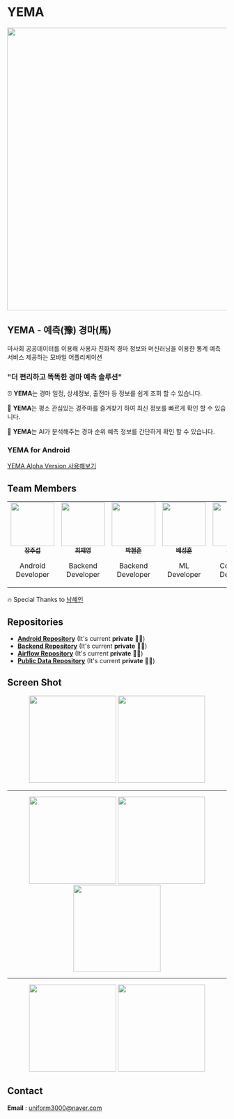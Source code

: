 # YEMA

<p align="center"> 
	<img src="https://user-images.githubusercontent.com/22047374/144395867-cc0be8a4-08f6-46d1-9ab3-28113641604b.png" width="650"/> 
</p>


## YEMA - 예측(豫) 경마(馬) 

마사회 공공데이터를 이용해 사용자 친화적 경마 정보와 머신러닝을 이용한 통계 예측 서비스 제공하는 모바일 어플리케이션

### "더 편리하고 똑똑한 경마 예측 솔루션"

:alarm_clock: **YEMA**는 경마 일정, 상세정보, 출전마 등 정보를 쉽게 조회 할 수 있습니다.

:horse: **YEMA**는 평소 관심있는 경주마를 즐겨찾기 하여 최신 정보를 빠르게 확인 할 수 있습니다.

:robot: **YEMA**는 AI가 분석해주는 경마 순위 예측 정보를 간단하게 확인 할 수 있습니다.

### YEMA for Android

[YEMA Alpha Version 사용해보기](./apk/alpha/yema_alpha.apk) 

## Team Members

<table>
  <tr>
    <td align="center" width="180">
      <a href="https://github.com/JuseobJang">
        <img src="https://avatars.githubusercontent.com/u/22047374?v=4" width="100" alt=""/>
        <br />
        <sub><b>장주섭</b></sub>
      </a>
      <p>
        Android Developer
      </p>
    </td>
    <td align="center" width="180">
      <a href="https://github.com/chlwodud77">
        <img src="https://avatars.githubusercontent.com/u/22047622?v=4" width="100" alt=""/>
        <br />
        <sub><b>최재영</b></sub>
      </a>
      <p>
        Backend Developer
      </p>
    </td>
    <td align="center" width="180">
      <a href="https://github.com/Darkeroe">
        <img src="https://avatars.githubusercontent.com/u/22341312?v=4" width="100" alt=""/>
        <br />
        <sub><b>박현준</b></sub>
      </a>
      <p>
        Backend Developer
      </p>
    </td>
    <td align="center" width="180">
      <a href="https://github.com/baesh3744">
        <img src="https://avatars.githubusercontent.com/u/22341362?v=4" width="100" alt=""/>
        <br />
        <sub><b>배성훈</b></sub>
      </a>
      <p>
        ML Developer
      </p>
    </td>
    <td align="center" width="180">
      <a href="https://github.com/shinee2jh">
        <img src="https://avatars.githubusercontent.com/u/33916333?v=4" width="100" alt=""/>
        <br />
        <sub><b>김안지</b></sub>
      </a>
      <p>
        Contents Designer
      </p>
    </td>
  </tr>
</table>

:fire: Special Thanks to [남혜인](https://github.com/namhyein)

## Repositories

- [**Android Repository**](https://github.com/Team-MaIT/yema-android) (It's current **private** :ng_man:) 
- [**Backend Repository**](https://github.com/Team-MaIT/yema-backend) (It's current **private** :ng_man:)
- [**Airflow Repository**](https://github.com/Team-MaIT/yema-airflow) (It's current **private** :ng_man:)
- [**Public Data Repository**](https://github.com/Team-MaIT/yema-public-data) (It's current **private** :ng_man:)



## Screen Shot

<p align="center"> 
  <img width="200" src="https://user-images.githubusercontent.com/22047374/144442106-a9894612-f295-4294-8207-c70f16cfdc0c.png">
  <img width="200" src="https://user-images.githubusercontent.com/22047374/144442240-5d2278e3-6561-423e-bed6-a212bf69af73.png">
</p> 


---

<p align="center"> 
  <img width="200" src="https://user-images.githubusercontent.com/22047374/144442813-525be62d-8b93-40d4-98a6-55aa37afce3c.png">
  <img width="200" src="https://user-images.githubusercontent.com/22047374/144442826-997554b8-6cb7-4fbc-85b9-d2b32d13f118.png">
  <img width="200" src="https://user-images.githubusercontent.com/22047374/144442845-94f536ce-681b-4b22-8c19-68056a3d999a.png">
</p> 

---

<p align="center"> 
  <img width="200" src="https://user-images.githubusercontent.com/22047374/144443245-864e0aaf-5ee7-4e48-aef6-1c10684125e4.png">
  <img width="200" src="https://user-images.githubusercontent.com/22047374/144443141-d4966c54-4526-41ed-a758-d268813567df.png">
</p>

## Contact

**Email** : uniform3000@naver.com
